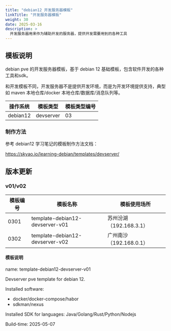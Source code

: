 ```yaml
---
title: "debian12 开发服务器模板"
linkTitle: "开发服务器模板"
weight: 30
date: 2025-03-16
description: >
  开发服务器用来作为辅助开发的服务器，提供开发需要用到的各种工具
---
```


## 模板说明

debian pve 的开发服务器模板，基于 debian 12 基础模板，包含软件开发的各种工具和sdk。

和开发模板不同，开发服务器不是提供开发环境，而是为开发环境提供支持，典型如 maven 本地仓库/docker 本地仓库/数据库/消息队列等。

| 操作系统 | 模板类型 | 模板类型编号 |  
| -------- | -------- | -------- | 
| debian12 | devserver | 03 | 

### 制作方法

参考 debian12 学习笔记的模板制作方法文档：

https://skyao.io/learning-debian/templates/devserver/ 

## 版本更新

### v01/v02

| 模板编号 | 模板名称 | 模板使用场所 |
|  -------- | -------- | -------- |
| 0301 | template-debian12-devserver-v01 | 苏州汾湖（192.168.3.1） |
| 0302 | template-debian12-devserver-v02 | 广州南沙（192.168.0.1） |

#### 模板说明

name: template-debian12-devserver-v01

Devserver pve template for debian 12.

Installed software:

- docker/docker-compose/habor
- sdkman/nexus

Installed SDK for languages: Java/Golang/Rust/Python/Nodejs

Build-time: 2025-05-07


